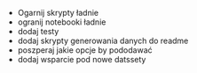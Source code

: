 * Ogarnij skrypty  ładnie
* ogranij notebooki ładnie
* dodaj testy
* dodaj skrypty generowania danych do readme
* poszperaj jakie opcje by pododawać
* dodaj wsparcie pod nowe datssety